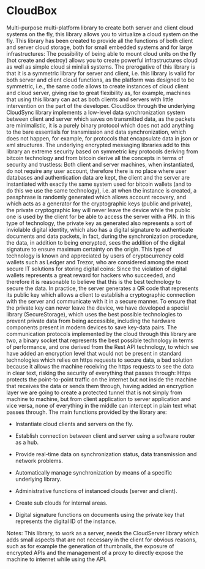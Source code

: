 ﻿# CloudBox

Multi-purpose multi-platform library to create both server and client cloud systems on the fly, this library allows you to virtualize a cloud system on the fly.
This library has been created to provide all the functions of both client and server cloud storage, both for small embedded systems and for large infrastructures: The possibility of being able to mount cloud units on the fly (hot create and destroy) allows you to create powerful infrastructures cloud as well as simple cloud si minilali systems.
The prerogative of this library is that it is a symmetric library for server and client, i.e. this library is valid for both server and client cloud functions, as the platform was designed to be symmetric, i.e., the same code allows to create instances of cloud client and cloud server, giving rise to great flexibility as, for example, machines that using this library can act as both clients and servers with little intervention on the part of the developer.
CloudBox through the underlying CloudSync library implements a low-level data synchronization system between client and server which saves on transmitted data, as the packets are minimalistic, it is a purely binary protocol which does not add anything to the bare essentials for transmission and data synchronization, which does not happen, for example, for protocols that encapsulate data in json or xml structures.
The underlying encrypted messaging libraries add to this library an extreme security based on symmetric key protocols deriving from bitcoin technology and from bitcoin derive all the concepts in terms of security and trustless: Both client and server machines, when instantiated, do not require any user account, therefore there is no place where user databases and authentication data are kept, the client and the server are instantiated with exactly the same system used for bitcoin wallets (and to do this we use the same technology), i.e. at when the instance is created, a passphrase is randomly generated which allows account recovery, and which acts as a generator for the cryptographic keys (public and private), the private cryptographic key will never leave the device while the public one is used by the client for be able to access the server with a PIN. In this type of technology, the private key as generated also represents a sort of inviolable digital identity, which also has a digital signature to authenticate documents and data packets, in fact, during the synchronization procedure, the data, in addition to being encrypted, sees the addition of the digital signature to ensure maximum certainty on the origin.
This type of technology is known and appreciated by users of cryptocurrency cold wallets such as Ledger and Trezor, who are considered among the most secure IT solutions for storing digital coins: Since the violation of digital wallets represents a great reward for hackers who succeeded, and therefore it is reasonable to believe that this is the best technology to secure the data.
In practice, the server generates a QR code that represents its public key which allows a client to establish a cryptographic connection with the server and communicate with it in a secure manner.
To ensure that the private key can never leave the device, we have developed a special library (SecureStorage), which uses the best possible technologies to prevent private data from being accessible, including the hardware components present in modern devices to save key-data pairs.
The communication protocols implemented by the cloud through this library are two, a binary socket that represents the best possible technology in terms of performance, and one derived from the Rest API technology, to which we have added an encryption level that would not be present in standard technologies which relies on https requests to secure data, a bad solution because it allows the machine receiving the https requests to see the data in clear text, risking the security of everything that passes through: Https protects the point-to-point traffic on the internet but not inside the machine that receives the data or sends them through, having added an encryption layer we are going to create a protected tunnel that is not simply from machine to machine, but from client application to server application and vice versa, none of everything in the middle can intercept in plain text what passes through.
The main functions provided by the library are:
      
+ Instantiate cloud clients and servers on the fly.
          
+ Establish connection between client and server using a software router as a hub.
          
+ Provide real-time data on synchronization status, data transmission and network problems.
          
+ Automatically manage synchronization by means of a specific underlying library.
          
+ Administrative functions of instanced clouds (server and client).
          
+ Create sub clouds for internal areas.
          
+ Digital signature functions on documents using the private key that represents the digital ID of the instance.
      
Notes: This library, to work as a server, needs the CloudServer library which adds small aspects that are not necessary in the client for obvious reasons, such as for example the generation of thumbnails, the exposure of encrypted APIs and the management of a proxy to directly expose the machine to internet while using the API.